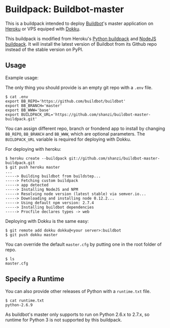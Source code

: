 Buildpack: Buildbot-master
========================

This is a buildpack intended to deploy [Buildbot](http://buildbot.net)'s master application on
[Heroku](https://heroku.com) or VPS equiped with [Dokku](https://github.com/progrium/dokku).

This buildpack is modified from Heroku's [Python buildpack](https://github.com/heroku/heroku-buildpack-python) and
[NodeJS buildpack](https://github.com/heroku/heroku-buildpack-python). It will install the latest version of Buildbot
from its Github repo instead of the stable version on PyPI.

Usage
-----

Example usage:

The only thing you should provide is an empty git repo with a `.env` file.

    $ cat .env
    export BB_REPO='https://github.com/buildbot/buildbot'
    export BB_BRANCH='master'
    export BB_WWW='base'
    export BUILDPACK_URL='https://github.com/shanzi/buildbot-master-buildpack.git'

You can assign different repo, branch or frondend app to install by changing `BB_REPO`,
`BB_BRANCH` and `BB_WWW`, which are optional parameters.
 The `BUILDPACK_URL` variable is required for deploying with Dokku.

For deploying with heroku:

    $ heroku create --buildpack git://github.com/shanzi/buildbot-master-buildpack.git
    $ git push heroku master
    ...
    -----> Building buildbot from buildstep...
    -----> Fetching custom buildpack
    -----> app detected
    -----> Installing NodeJS and NPM
    -----> Resolving node version (latest stable) via semver.io...
    -----> Downloading and installing node 0.12.2...
    -----> Using default npm version: 2.7.4
    -----> Installing buildbot dependencies
    -----> Procfile declares types -> web

Deploying with Dokku is the same easy:
    
    $ git remote add dokku dokku@<your server>:buildbot
    $ git push dokku master

You can override the default `master.cfg` by putting one in the root folder of repo.

    $ ls
    master.cfg

Specify a Runtime
-----------------

You can also provide other releases of Python with a `runtime.txt` file.

    $ cat runtime.txt
    python-2.6.9

As buildbot's master only supports to run on Python 2.6.x to 2.7.x, 
so runtime for Python 3 is not supported by this buildpack.
